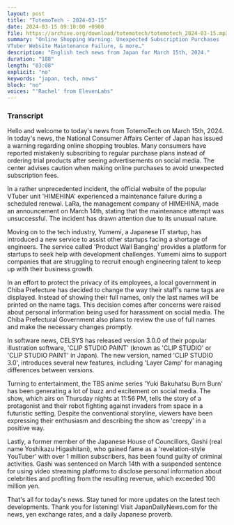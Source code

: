 ```yaml
---
layout: post
title: "TotemoTech - 2024-03-15"
date: 2024-03-15 09:10:00 +0900
file: https://archive.org/download/totemotech/totemotech_2024-03-15.mp3
summary: "Online Shopping Warning: Unexpected Subscription Purchases
VTuber Website Maintenance Failure, & more…"
description: "English tech news from Japan for March 15th, 2024."
duration: "188"
length: "03:08"
explicit: "no"
keywords: "japan, tech, news"
block: "no"
voices: "'Rachel' from ElevenLabs"
---
```


### Transcript

Hello and welcome to today's news from TotemoTech on March 15th, 2024. In today's news, the National Consumer Affairs Center of Japan has issued a warning regarding online shopping troubles. Many consumers have reported mistakenly subscribing to regular purchase plans instead of ordering trial products after seeing advertisements on social media. The center advises caution when making online purchases to avoid unexpected subscription fees.

In a rather unprecedented incident, the official website of the popular VTuber unit 'HIMEHINA' experienced a maintenance failure during a scheduled renewal. LaRa, the management company of HIMEHINA, made an announcement on March 14th, stating that the maintenance attempt was unsuccessful. The incident has drawn attention due to its unusual nature.

Moving on to the tech industry, Yumemi, a Japanese IT startup, has introduced a new service to assist other startups facing a shortage of engineers. The service called 'Product Wall Banging' provides a platform for startups to seek help with development challenges. Yumemi aims to support companies that are struggling to recruit enough engineering talent to keep up with their business growth.

In an effort to protect the privacy of its employees, a local government in Chiba Prefecture has decided to change the way their staff's name tags are displayed. Instead of showing their full names, only the last names will be printed on the name tags. This decision comes after concerns were raised about personal information being used for harassment on social media. The Chiba Prefectural Government also plans to review the use of full names and make the necessary changes promptly.

In software news, CELSYS has released version 3.0.0 of their popular illustration software, 'CLIP STUDIO PAINT' (known as 'CLIP STUDIO' or 'CLIP STUDIO PAINT' in Japan). The new version, named 'CLIP STUDIO 3.0', introduces several new features, including 'Layer Camp' for managing differences between versions.

Turning to entertainment, the TBS anime series 'Yuki Bakuhatsu Burn Burn' has been generating a lot of buzz and excitement on social media. The show, which airs on Thursday nights at 11:56 PM, tells the story of a protagonist and their robot fighting against invaders from space in a futuristic setting. Despite the conventional storyline, viewers have been expressing their enthusiasm and describing the show as 'creepy' in a positive way.

Lastly, a former member of the Japanese House of Councillors, Gashi (real name Yoshikazu Higashitani), who gained fame as a 'revelation-style YouTuber' with over 1 million subscribers, has been found guilty of criminal activities. Gashi was sentenced on March 14th with a suspended sentence for using video streaming platforms to disclose personal information about celebrities and profiting from the resulting revenue, which exceeded 100 million yen.

That's all for today's news. Stay tuned for more updates on the latest tech developments. Thank you for listening!   Visit JapanDailyNews.com for the news, yen exchange rates, and a daily Japanese proverb.
